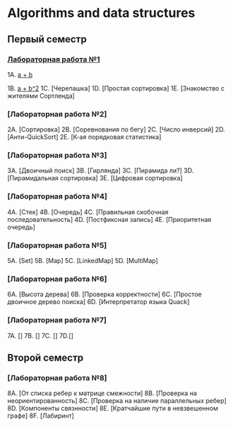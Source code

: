 # Algorithms and data structures

## Первый семестр

### [Лабораторная работа №1](https://github.com/IISergeyII/Algorithms_and_data_structures/blob/master/Lab01/problems1.pdf)

1A. [a + b](https://github.com/IISergeyII/Algorithms_and_data_structures/tree/master/Lab01/1A) 

1B. [a + b^2](https://github.com/IISergeyII/Algorithms_and_data_structures/tree/master/Lab01/1B) 
1C. [Черепашка]
1D. [Простая сортировка]
1E. [Знакомство с жителями Сортленда]

### [Лабораторная работа №2]

2A. [Сортировка]
2B. [Соревнования по бегу]
2C. [Число инверсий]
2D. [Анти-QuickSort]
2E. [К-ая порядковая статистика]

### [Лабораторная работа №3]

3A. [Двоичный поиск]
3B. [Гирлянда]
3C. [Пирамида ли?]
3D. [Пирамидальная сортировка]
3E. [Цифровая сортировка]

### [Лабораторная работа №4]

4A. [Стек]
4B. [Очередь]
4C. [Правильная скобочная последовательность]
4D. [Постфиксная запись]
4E. [Приоритетная очередь]

### [Лабораторная работа №5]

5A. [Set]
5B. [Map]
5C. [LinkedMap]
5D. [MultiMap]

### [Лабораторная работа №6]

6A. [Высота дерева]
6B. [Проверка корректности]
6C. [Простое двоичное дерево поиска]
6D. [Интерпретатор языка Quack]

### [Лабораторная работа №7]

7A. []
7B. []
7C. []
7D.[]

## Второй семестр

### [Лабораторная работа №8]

8A. [От списка ребер к матрице смежности]
8B. [Проверка на неориентированность]
8C. [Проверка на наличие параллельных ребер]
8D. [Компоненты связнности]
8E. [Кратчайшие пути в невзвешенном графе]
8F. [Лабиринт]

